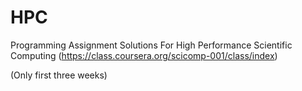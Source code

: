 HPC
===

Programming Assignment Solutions For High Performance Scientific Computing (https://class.coursera.org/scicomp-001/class/index)

(Only first three weeks)
